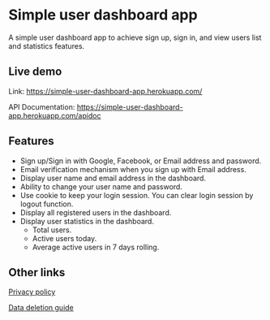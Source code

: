 # Simple user dashboard app
A simple user dashboard app to achieve sign up, sign in, and view users list and statistics features.

## Live demo
Link: https://simple-user-dashboard-app.herokuapp.com/

API Documentation: https://simple-user-dashboard-app.herokuapp.com/apidoc

## Features
* Sign up/Sign in with Google, Facebook, or Email address and password.
* Email verification mechanism when you sign up with Email address.
* Display user name and email address in the dashboard.
* Ability to change your user name and password.
* Use cookie to keep your login session. You can clear login session by logout function.
* Display all registered users in the dashboard.
* Display user statistics in the dashboard.
  * Total users.
  * Active users today.
  * Average active users in 7 days rolling.
  
## Other links
[Privacy policy](https://github.com/ianchiu28/simple-user-dashboard-app/blob/master/privacy-policy.md)

[Data deletion guide](https://github.com/ianchiu28/simple-user-dashboard-app/blob/master/data-deletion.md)